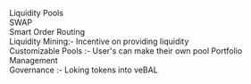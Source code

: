 Liquidity Pools  
SWAP  
Smart Order Routing  
Liquidity Mining:- Incentive on providing liquidity  
Customizable Pools :- User's can make their own pool
Portfolio Management  
Governance :- Loking tokens into veBAL
 
